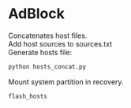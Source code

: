 AdBlock
=======
Concatenates host files.  
Add host sources to sources.txt  
Generate hosts file:
```bash
python hosts_concat.py
```
Mount system partition in recovery.
```bash
flash_hosts
```